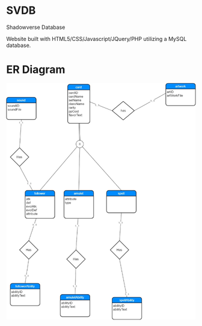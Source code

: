 # SVDB
Shadowverse Database

Website built with HTML5/CSS/Javascript/JQuery/PHP utilizing a MySQL database.

# ER Diagram

![ER Diagram](https://github.com/margao/SVDB/blob/master/Updated%20ER%20Diagram.jpg)
